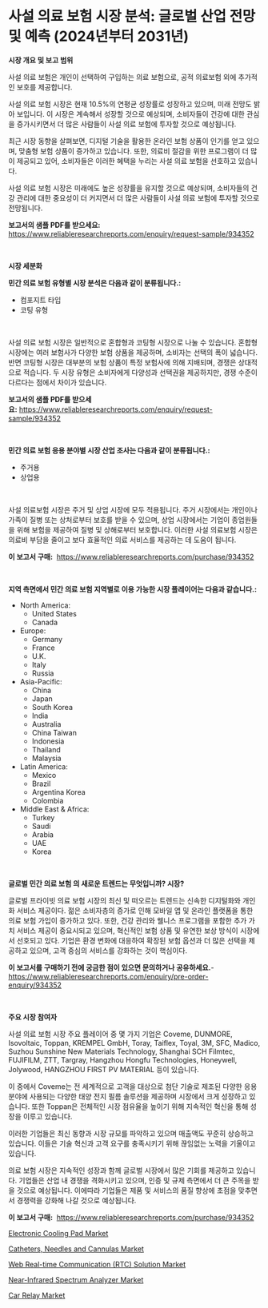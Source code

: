 <p><h1>사설 의료 보험 시장 분석: 글로벌 산업 전망 및 예측 (2024년부터 2031년)</h1></p><p><strong>시장 개요 및 보고 범위</strong></p>
<p><p>사설 의료 보험은 개인이 선택하여 구입하는 의료 보험으로, 공적 의료보험 외에 추가적인 보호를 제공합니다. </p><p>사설 의료 보험 시장은 현재 10.5%의 연평균 성장률로 성장하고 있으며, 미래 전망도 밝아 보입니다. 이 시장은 계속해서 성장할 것으로 예상되며, 소비자들이 건강에 대한 관심을 증가시키면서 더 많은 사람들이 사설 의료 보험에 투자할 것으로 예상됩니다.</p><p>최근 시장 동향을 살펴보면, 디지털 기술을 활용한 온라인 보험 상품이 인기를 얻고 있으며, 맞춤형 보험 상품이 증가하고 있습니다. 또한, 의료비 절감을 위한 프로그램이 더 많이 제공되고 있어, 소비자들은 이러한 혜택을 누리는 사설 의료 보험을 선호하고 있습니다.</p><p>사설 의료 보험 시장은 미래에도 높은 성장률을 유지할 것으로 예상되며, 소비자들의 건강 관리에 대한 중요성이 더 커지면서 더 많은 사람들이 사설 의료 보험에 투자할 것으로 전망됩니다.</p></p>
<p><strong>보고서의 샘플 PDF를 받으세요:</strong> <a href="https://www.reliableresearchreports.com/enquiry/request-sample/934352">https://www.reliableresearchreports.com/enquiry/request-sample/934352</a></p>
<p>&nbsp;</p>
<p><strong>시장 세분화</strong></p>
<p><strong>민간 의료 보험 유형별 시장 분석은 다음과 같이 분류됩니다.:</strong></p>
<p><ul><li>컴포지트 타입</li><li>코팅 유형</li></ul></p>
<p>&nbsp;</p>
<p><p>사설 의료 보험 시장은 일반적으로 혼합형과 코팅형 시장으로 나눌 수 있습니다. 혼합형 시장에는 여러 보험사가 다양한 보험 상품을 제공하며, 소비자는 선택의 폭이 넓습니다. 반면 코팅형 시장은 대부분의 보험 상품이 특정 보험사에 의해 지배되며, 경쟁은 상대적으로 적습니다. 두 시장 유형은 소비자에게 다양성과 선택권을 제공하지만, 경쟁 수준이 다르다는 점에서 차이가 있습니다.</p></p>
<p><strong>보고서의 샘플 PDF를 받으세요:</strong>&nbsp;<a href="https://www.reliableresearchreports.com/enquiry/request-sample/934352">https://www.reliableresearchreports.com/enquiry/request-sample/934352</a></p>
<p>&nbsp;</p>
<p><strong> 민간 의료 보험 응용 분야별 시장 산업 조사는 다음과 같이 분류됩니다.:</strong></p>
<p><ul><li>주거용</li><li>상업용</li></ul></p>
<p>&nbsp;</p>
<p><p>사설 의료보험 시장은 주거 및 상업 시장에 모두 적용됩니다. 주거 시장에서는 개인이나 가족이 질병 또는 상처로부터 보호를 받을 수 있으며, 상업 시장에서는 기업이 종업원들을 위해 보험을 제공하여 질병 및 상해로부터 보호합니다. 이러한 사설 의료보험 시장은 의료비 부담을 줄이고 보다 효율적인 의료 서비스를 제공하는 데 도움이 됩니다.</p></p>
<p><strong>이 보고서 구매:</strong>&nbsp; <a href="https://www.reliableresearchreports.com/purchase/934352">https://www.reliableresearchreports.com/purchase/934352</a></p>
<p>&nbsp;</p>
<p><strong>지역 측면에서 민간 의료 보험 지역별로 이용 가능한 시장 플레이어는 다음과 같습니다.:</strong></p>
<p><ul>
    <li>
        North America:
        <ul>
            <li>United States</li>
            <li>Canada</li>
        </ul>
    </li>
    <li>
        Europe:
        <ul>
            <li>Germany</li>
            <li>France</li>
            <li>U.K.</li>
            <li>Italy</li>
            <li>Russia</li>
        </ul>
    </li>
    <li>
        Asia-Pacific:
        <ul>
            <li>China</li>
            <li>Japan</li>
            <li>South Korea</li>
            <li>India</li>
            <li>Australia</li>
            <li>China Taiwan</li>
            <li>Indonesia</li>
            <li>Thailand</li>
            <li>Malaysia</li>
        </ul>
    </li>
    <li>
        Latin America:
        <ul>
            <li>Mexico</li>
            <li>Brazil</li>
            <li>Argentina Korea</li>
            <li>Colombia</li>
        </ul>
    </li>
    <li>
        Middle East & Africa:
        <ul>
            <li>Turkey</li>
            <li>Saudi</li>
            <li>Arabia</li>
            <li>UAE</li>
            <li>Korea</li>
        </ul>
    </li>
    </ul></p>
<p>&nbsp;</p>
<p><strong>글로벌 민간 의료 보험 의 새로운 트렌드는 무엇입니까? 시장?</strong></p>
<p><p>글로벌 프라이빗 의료 보험 시장의 최신 및 떠오르는 트렌드는 신속한 디지털화와 개인화 서비스 제공이다. 젊은 소비자층의 증가로 인해 모바일 앱 및 온라인 플랫폼을 통한 의료 보험 가입이 증가하고 있다. 또한, 건강 관리와 웰니스 프로그램을 포함한 추가 가치 서비스 제공이 중요시되고 있으며, 혁신적인 보험 상품 및 유연한 보상 방식이 시장에서 선호되고 있다. 기업은 환경 변화에 대응하여 확장된 보험 옵션과 더 많은 선택을 제공하고 있으며, 고객 중심의 서비스를 강화하는 것이 핵심이다.</p></p>
<p><strong>이 보고서를 구매하기 전에 궁금한 점이 있으면 문의하거나 공유하세요.</strong>- <a href="https://www.reliableresearchreports.com/enquiry/pre-order-enquiry/934352">https://www.reliableresearchreports.com/enquiry/pre-order-enquiry/934352</a></p>
<p>&nbsp;</p>
<p><strong>주요 시장 참여자</strong></p>
<p><p>사설 의료 보험 시장 주요 플레이어 중 몇 가지 기업은 Coveme, DUNMORE, Isovoltaic, Toppan, KREMPEL GmbH, Toray, Taiflex, Toyal, 3M, SFC, Madico, Suzhou Sunshine New Materials Technology, Shanghai SCH Filmtec, FUJIFILM, ZTT, Targray, Hangzhou Hongfu Technologies, Honeywell, Jolywood, HANGZHOU FIRST PV MATERIAL 등이 있습니다.</p><p>이 중에서 Coveme는 전 세계적으로 고객을 대상으로 첨단 기술로 제조된 다양한 응용 분야에 사용되는 다양한 태양 전지 필름 솔루션을 제공하며 시장에서 크게 성장하고 있습니다. 또한 Toppan은 전체적인 시장 점유율을 높이기 위해 지속적인 혁신을 통해 성장을 이루고 있습니다.</p><p>이러한 기업들은 최신 동향과 시장 규모를 파악하고 있으며 매출액도 꾸준히 상승하고 있습니다. 이들은 기술 혁신과 고객 요구를 충족시키기 위해 끊임없는 노력을 기울이고 있습니다.</p><p>의료 보험 시장은 지속적인 성장과 함께 글로벌 시장에서 많은 기회를 제공하고 있습니다. 기업들은 산업 내 경쟁을 격화시키고 있으며, 인증 및 규제 측면에서 더 큰 주목을 받을 것으로 예상됩니다. 이에따라 기업들은 제품 및 서비스의 품질 향상에 초점을 맞추면서 경쟁력을 강화해 나갈 것으로 예상됩니다.</p></p>
<p><strong>이 보고서 구매:</strong>&nbsp;&nbsp;<a href="https://www.reliableresearchreports.com/purchase/934352">https://www.reliableresearchreports.com/purchase/934352</a></p>
<p><p><a href="https://view.publitas.com/reportprime-1/electronic-cooling-pad-market-research-report-provides-thorough-industry-overview-which-offers-an-in-depth-analysis-of-product-trends-and-new-market-divisions/">Electronic Cooling Pad Market</a></p><p><a href="https://changeable-paste-463.notion.site/Catheters-Needles-and-Cannulas-Market-Size-Share-Trends-Analysis-Report-By-Application-Regional-c2694bcc843a422cae42e6aecef4f4fa">Catheters, Needles and Cannulas Market</a></p><p><a href="https://github.com/angelajermaine/Market-Research-Report-List-2/blob/main/web-real-time-communication-rtc-solution-market.md">Web Real-time Communication (RTC) Solution Market</a></p><p><a href="https://github.com/beatblasta/Market-Research-Report-List-2/blob/main/near-infrared-spectrum-analyzer-market.md">Near-Infrared Spectrum Analyzer Market</a></p><p><a href="https://view.publitas.com/reportprime-1/car-relay-market-size-global-industry-overview-market-segmentation-and-forecast-2024-to-2031/">Car Relay Market</a></p></p>
